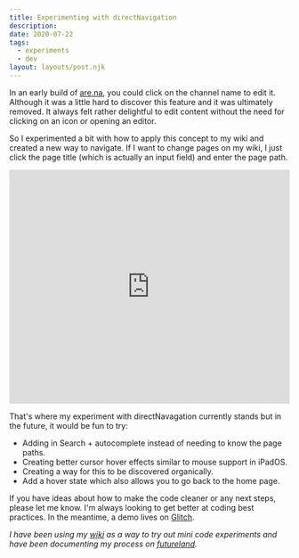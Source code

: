 ```yaml
---
title: Experimenting with directNavigation
description:
date: 2020-07-22
tags:
  - experiments
  - dev
layout: layouts/post.njk
---
```


In an early build of [are.na](http://are.na), you could click on the channel name to edit it. Although it was a little hard to discover this feature and it was ultimately removed. It always felt rather delightful to edit content without the need for clicking on an icon or opening an editor.

So I experimented a bit with how to apply this concept to my wiki and created a new way to navigate. If I want to change pages on my wiki, I just click the page title (which is actually an input field) and enter the page path.

<div class="glitch-embed-wrap" style="height: 420px; width: 100%;">
  <iframe
    src="https://glitch.com/embed/#!/embed/direct-navagation?path=README.md&previewSize=100"
    title="direct-navagation on Glitch"
    allow="geolocation; microphone; camera; midi; vr; encrypted-media"
    style="height: 100%; width: 100%; border: 0;">
  </iframe>
</div>

That's where my experiment with directNavagation currently stands but in the future, it would be fun to try:

- Adding in Search + autocomplete instead of needing to know the page paths.
- Creating better cursor hover effects similar to mouse support in iPadOS.
- Creating a way for this to be discovered organically.
- Add a hover state which also allows you to go back to the home page.

If you have ideas about how to make the code cleaner or any next steps, please let me know. I'm always looking to get better at coding best practices. In the meantime, a demo lives on [Glitch](https://glitch.com/~direct-navagation).

_I have been using my [wiki](https://gndclouds.cc) as a way to try out mini code experiments and have been documenting my process on [futureland](https://futureland.tv/gndclouds/gndclouds-cc)._
